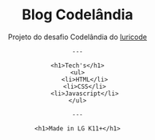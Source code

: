 <div align="center">
    <h1>Blog Codelândia</h1>
    <p>Projeto do desafio Codelândia do <a href="https://instagram/iuricode" />Iuricode</a></p>

    ---

    <h1>Tech's</h1>
    <ul>
        <li>HTML</li>
        <li>CSS</li>
        <li>Javascript</li>
    </ul>

    ---

    <h1>Made in LG K11+</h1>
</div>
